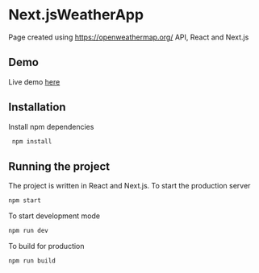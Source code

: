 # Next.jsWeatherApp
Page created using https://openweathermap.org/ API, React and Next.js

## Demo

Live demo [here](https://next-js-weather-app-gcryq7s1i.vercel.app/)

## Installation

Install npm dependencies

```sh
 npm install 
```

## Running the project
The project is written in React and Next.js. To start the production server

```sh
npm start
```

To start development mode

```sh
npm run dev
```

To build for production

```sh
npm run build
```
